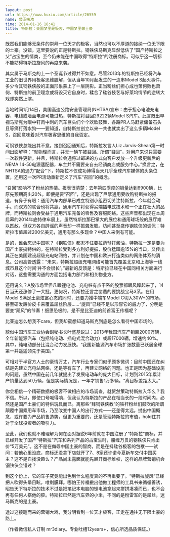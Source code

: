 ```yaml
---
layout: post
url: https://www.huxiu.com/article/26559
name: 煲汤味浓
time: 2014-01-16 18:41
title: 特斯拉：美国梦里是极客，中国梦里做土豪
---
```

既然我们能够无条件的崇拜一位天才的极客，当然也可以不厚道的接纳一位无下限的土豪。没错，这里要说的正是特斯拉。钢铁侠马斯克显然低估了“国产特斯拉之父”占宝生的情商，至今仍未能在中国取得“特斯拉”的注册商标。可似乎这一切都不能妨碍特斯拉旋风的再度来袭。

其实属于马斯克的上一个圣诞节过得并不如意。尽管2013年的特斯拉已经将汽车工业的旧世界用极客思维肢解，但从当年10月起发生的一连串Model S起火事件，多少令其钢铁侠般的正面形象蒙上了一层阴影。正当粉丝们担心成也萧何败也萧何、特斯拉的前卫理念或将毁灭它自身时，糅合了硅谷技艺与好莱坞情节的逆转大戏却突然上演。

当地时间1月14日，美国高速公路安全管理局(NHTSA)宣布：由于担心电池充电器、电线或墙面电源可能过热，特斯拉将召回29222辆Model S汽车。此言既出早视马斯克为眼中钉肉中刺的汽车巨头们个个欢欣鼓舞，各路PR人马赶紧储备石头且等痛打落水狗——要知道，自特斯拉创立以来一共也就卖出了这么多辆Model S，召回意味着对汽车极客思维的自我否定。

可钢铁侠总能出其不意。接到召回通知后，特斯拉发言人Liz Jarvis-Shean第一时间出面解释：“就物理而言，并无一辆车被召回。所谓“召回”，对用户来说只需要一次软件更新。并且，特斯拉会通将过邮递的方式向客户发放一个升级更新后的NEMA 14-50电源适配器，车主并不需要亲自去经销商店或服务中心。”换言之，在NHTSA的通力“配合”下，特斯拉不仅成功博得当天几乎全球汽车媒体的头条位置，还用这一次PR活动重新定义了汽车“召回”的概念。

“召回”影响不了粉丝的热情。报表很清楚：去年第四季度的销量达到6900辆，比原先预期高出20%。即便是要“召回”，还是出现了巨擘通用要收购特斯拉的报道，有鼻子有眼：通用汽车内部早已成立特别小组密切关注特斯拉，今年就会动手。而双方的联合也将共赢，通用汽车将获得尖端插电式技术和一个正在壮大的品牌，而特斯拉则会受益于通用汽车完备的零售及客服网络。这些声音都出现在本周启幕的2014年底特律车展上。虽然特斯拉那巴掌大的展位和通用球场般的展厅难以匹敌，但双方各自辟谣的声音却一样振聋发聩。坊间甚至盛传钢铁侠的调侃：特斯拉市值超过200亿美元，通用有那么多现金？中国人来倒有可能。

是的，谁会忘记中国呢？《钢铁侠》都忍不住要拉范爷打酱油，特斯拉一定是要为国产土豪搞特供的。在特斯拉受到多方利好提振，股价猛蹿逾15%的当口，又传出其正在美国建设超级充电站网络，并计划在中国和欧洲打造类似的网络体系的消息。公司高管透露：“未来，特斯拉超级充电网络可能首先覆盖北京和上海等一线城市且这个时间‘并不会很长’。”最新的反馈是：特斯拉已经在中国同相关方面进行对话，这些需要沟通的方面包括电力部门和相关物业方。

还用说么？A股市场里但凡跟锂电池、充电桩有点干系的股票都跟风躁起来了，14日当天还涨停了一大批。更何况，特斯拉还言之凿凿的要挑战宝马3系。在用Model S满足土豪炫富心态的同时，还要力推中端车Model C切入30W+的市场，甚至研发廉价皮卡来覆盖屌丝阶层……“旋风”已经不足以形容它的威力了，分明是要变“飓风”的节奏！细思恐极的，是不是比亚迪的前首富王传福呢？

比亚迪怎么想我不care，但我却蛮想知道马斯克到底是怎么看待中国市场的。

貌似中国汽车工业协会副秘书长叶盛基说过：2013年我国汽车产销超2000万辆，全年新能源汽车（包括纯电动、插电式混合动力）或超17000辆，增速约40%。其中，纯电动部分比混合动力发展快。“我国新能源汽车市场扩张数量已跃居全球第一并遥遥领先于美国。”

可相对于半官方人士的豪情万丈，汽车行业专家们似乎颇多微词：目前中国还在纠结是先建立充电站网络，还是等有车了，再建立网络的问题。也正是因为基础设施的问题，虽然中国在前几年就提出了发展电动车的庞大目标，计划到2015年累计产销量达到50万辆，但是实际情况是，一年才销售1万多辆。“离目标差距太大。”

你会相信一个精研数据的极客不做相应的市场调查，就贸然策动特斯拉入华么？我不信。所以，即使口号喊得响，但我认为特斯拉的产品在相当长的一段时间内，必然还是国产土豪们的特供玩具而已。离那些“拜钢铁侠教”的铁杆粉丝们鼓吹的所谓颠覆中国乘用车市场，乃至改变中国人的出行方式——还差得太远。抛出中国概念，或许要为产品销售造势，但更为重要的，还是管理特斯拉的市值，hold住其对于全球投资者的吸引力。

至此，我们也就不难理解为何在面对据说6年前就在中国注册了“特斯拉”商标，并已经开发了国产“特斯拉”汽车和系列产品的占宝生时，腰缠万贯的钢铁侠只肯出价“5万美元”。这不是在侮辱中国土豪的智商，而是在抖硅谷极客的包袱——试问：若他心里没底，商标还没拿下店就开了7、8家还许诺今夏新车交付中国买主？这不是自找没趣么？产品尚未露面就能先展开商标维权，这样的品牌营销机会钢铁侠会错过？

到这个份上，它的车子究竟能出色到什么程度真的不再重要了。“特斯拉旋风”已经把人吹得头晕目眩，唯剩膜拜。哪怕王传福搬出他做工程师的工具书来循循善诱，昭告天下特斯拉的技术不过是把笔记本电脑的锂电池拿起来拼拼凑凑而已，也不会再有任何人搭他的腔。特斯拉已然是汽车界的小米，不同的是粉雷军的是屌丝，迷马斯克的是土豪。

透过这接踵而来的营销大戏，我分明看到一位天才极客，正走在通往无下限土豪的路上。

（作者微信私人订制 mr3diary。专业吐槽12years+，信心所选品质保证。）

